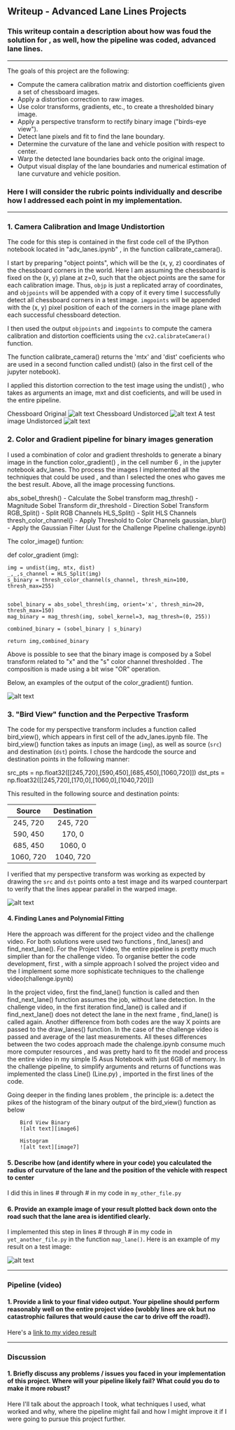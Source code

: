 ## Writeup - Advanced Lane Lines Projects 

### This writeup contain a description about how was foud the solution for , as well, how the pipeline was coded, advanced lane lines. 

---

The goals of this project are the following:

* Compute the camera calibration matrix and distortion coefficients given a set of chessboard images.
* Apply a distortion correction to raw images.
* Use color transforms, gradients, etc., to create a thresholded binary image.
* Apply a perspective transform to rectify binary image ("birds-eye view").
* Detect lane pixels and fit to find the lane boundary.
* Determine the curvature of the lane and vehicle position with respect to center.
* Warp the detected lane boundaries back onto the original image.
* Output visual display of the lane boundaries and numerical estimation of lane curvature and vehicle position.

[//]: # (Image References)

[image1]: ./examples/calibration5.jpg "Chess Original"
[image2]: ./examples/calibration5_undist.jpg "Chess Undistorced"
[image3]: ./examples/test1_undist.jpg "Test Image Undistorced"
[image4]: ./examples/original_image.png "OriginalXBinary Image"
[image5]: ./examples/bird_view.png "Bird View Image"
[image6]: ./examples/bird_view_binary.png "Bird View Binary"
[image7]: ./examples/histogram.png "Histogram"
[image8]: ./examples/find_lanes.png "Histogram"
[image9]: ./examples/find_next_lane.png "Histogram"
[video1]: ./examples/histogram.png "Histogram"


### Here I will consider the rubric points individually and describe how I addressed each point in my implementation.  

---

### 1. Camera Calibration and Image Undistortion 

The code for this step is contained in the first code cell of the IPython notebook located in "adv_lanes.ipynb" , in the function calibrate_camera().

I start by preparing "object points", which will be the (x, y, z) coordinates of the chessboard corners in the world. Here I am assuming the chessboard is fixed on the (x, y) plane at z=0, such that the object points are the same for each calibration image.  Thus, `objp` is just a replicated array of coordinates, and `objpoints` will be appended with a copy of it every time I successfully detect all chessboard corners in a test image.  `imgpoints` will be appended with the (x, y) pixel position of each of the corners in the image plane with each successful chessboard detection.  

I then used the output `objpoints` and `imgpoints` to compute the camera calibration and distortion coefficients using the `cv2.calibrateCamera()` function. 

The function calibrate_camera() returns the 'mtx' and 'dist' coeficients who are used in a second function called undist() (also in the first cell of the jupyter notebook). 

I applied this distortion correction to the test image using the undist() , who takes as arguments an image, mxt and dist coeficients, and will be used in the entire pipeline.

Chessboard Original 
![alt text][image1]
Chessboard Undistorced 
![alt text][image2]
A test image Undistorced
![alt text][image3]


### 2. Color and Gradient pipeline for binary images generation 

I used a combination of color and gradient thresholds to generate a binary image in the function color_gradient() , in the cell number 6 , in the jupyter notebook adv_lanes.  Tho process the images I implemented all the techniques that could be used , and than I selected the ones who gaves me the best result. Above, all the image processing functions.

abs_sobel_thresh() - Calculate the Sobel transform
mag_thresh() - Magnitude Sobel Transform
dir_threshold - Direction Sobel Transform
RGB_Split() - Split RGB Channels
HLS_Split() - Split HLS Channels 
thresh_color_channel() - Apply Threshold to Color Channels 
gaussian_blur() - Apply the Gaussian Filter (Just for the Challenge Pipeline challenge.ipynb)

The color_image() funtion:

def color_gradient (img):  
    
    img = undist(img, mtx, dist)
    _,_,s_channel = HLS_Split(img)
    s_binary = thresh_color_channel(s_channel, thresh_min=100, thresh_max=255)
      
    
    sobel_binary = abs_sobel_thresh(img, orient='x', thresh_min=20, thresh_max=150)
    mag_binary = mag_thresh(img, sobel_kernel=3, mag_thresh=(0, 255))  
    
    combined_binary = (sobel_binary | s_binary)
    
    return img,combined_binary
    
    
 Above is possible to see that the binary image is composed by a Sobel transform related to "x" and the "s" color channel  thresholded . The composition is made using a bit wise "OR" operation.
 
 Below, an examples of the output of the color_gradient() funtion.
 
 
![alt text][image4]



 
### 3. "Bird View" function and the Perpective Trasform

The code for my perspective transform includes a function called bird_view(), which appears in first cell of the adv_lanes.ipynb file.  The bird_view() function takes as inputs an image (`img`), as well as source (`src`) and destination (`dst`) points.  I chose the hardcode the source and destination points in the following manner:

src_pts = np.float32([[245,720],[590,450],[685,450],[1060,720]])
dst_pts = np.float32([[245,720],[170,0],[1060,0],[1040,720]])


This resulted in the following source and destination points:

| Source        | Destination   | 
|:-------------:|:-------------:| 
| 245, 720      | 245, 720        | 
| 590, 450      | 170, 0      |
| 685, 450     | 1060, 0      |
| 1060, 720      | 1040, 720        |

I verified that my perspective transform was working as expected by drawing the `src` and `dst` points onto a test image and its warped counterpart to verify that the lines appear parallel in the warped image.

![alt text][image5]

#### 4. Finding Lanes and Polynomial Fitting

Here the approach was different for the project video and the challenge video. For both solutions were used two functions , find_lanes() and find_next_lane(). For the Project Video, the entire pipeline is pretty much simplier than for the challenge video. To organise better the code development, first , with a simple approach I solved the project video and the I implement some more sophisticate techniques to the challenge video(challenge.ipynb) 

In the project video, first the find_lane() function is called and then find_next_lane() function assumes the job, without lane detection.
In the challenge video, in the first iteration find_lane() is called and if find_next_lane() does not detect the lane in the next frame , find_lane() is called again. Another difference from both codes are the way X points are passed to the draw_lanes() function. In the case of the challenge video is passed and average of the last measurements. All theses differences between the two codes approach made the chalenge.ipynb consume much more computer resources , and was pretty hard to fit the model and process the entire video in my simple I5 Asus Notebook with just 6GB of memory. 
In the challenge pipeline, to simplify arguments and returns of functions was implemented the class Line() (Line.py) , imported in the first lines of the code.

Going deeper in the finding lanes problem , the principle is:
        a.detect the pikes of the histogram of the binary output of the bird_view() function as below
        
        Bird View Binary
        ![alt text][image6]
        
        Histogram
        ![alt text][image7]
        
        
        




#### 5. Describe how (and identify where in your code) you calculated the radius of curvature of the lane and the position of the vehicle with respect to center

I did this in lines # through # in my code in `my_other_file.py`

#### 6. Provide an example image of your result plotted back down onto the road such that the lane area is identified clearly.

I implemented this step in lines # through # in my code in `yet_another_file.py` in the function `map_lane()`.  Here is an example of my result on a test image:

![alt text][image6]

---

### Pipeline (video)

#### 1. Provide a link to your final video output.  Your pipeline should perform reasonably well on the entire project video (wobbly lines are ok but no catastrophic failures that would cause the car to drive off the road!).

Here's a [link to my video result](./project_video.mp4)

---

### Discussion

#### 1. Briefly discuss any problems / issues you faced in your implementation of this project.  Where will your pipeline likely fail?  What could you do to make it more robust?

Here I'll talk about the approach I took, what techniques I used, what worked and why, where the pipeline might fail and how I might improve it if I were going to pursue this project further.  
